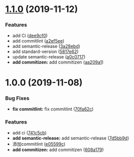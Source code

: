 # [1.1.0](https://github.com/tangfen/git_commit_demo/compare/v1.0.0...v1.1.0) (2019-11-12)


### Features

* add Ci ([dee9cf0](https://github.com/tangfen/git_commit_demo/commit/dee9cf0cb1bf40bfecc9a59b6e32969d15330988))
* add commitlint ([a2ef5ee](https://github.com/tangfen/git_commit_demo/commit/a2ef5ee99707e58b9e2f408fe7225a2cca464f80))
* add semantic-release ([3a28ebd](https://github.com/tangfen/git_commit_demo/commit/3a28ebdfe7ddfdac71f778c0df9eef090abbbff4))
* add standard-version ([5817e62](https://github.com/tangfen/git_commit_demo/commit/5817e62edd3940dbd68e728357bc7fb2e2cf9155))
* update semantic-release ([a0c0717](https://github.com/tangfen/git_commit_demo/commit/a0c0717bb11e324a370725a4dba28a05f5a0075f))
* **add commitizen:** add commitizen ([aa209a1](https://github.com/tangfen/git_commit_demo/commit/aa209a1edf168505e132ced607363691ecd426aa))

# 1.0.0 (2019-11-08)


### Bug Fixes

* **fix commitlint:** fix commitlint ([70fa62c](https://github.com/tangfen/git_commit_demo/commit/70fa62c61a189dda1052570c1ddf780474e3524a))


### Features

* add ci ([741c5cb](https://github.com/tangfen/git_commit_demo/commit/741c5cb012324dfbd14c7c82bae9e6f41a9023df))
* **add semantic-release:** add semantic-release ([7d5bb9d](https://github.com/tangfen/git_commit_demo/commit/7d5bb9d506edeac882f03f4cf9a8f6b4de1402ba))
* 添加commitlint ([e05599c](https://github.com/tangfen/git_commit_demo/commit/e05599c4b9025dd20479777c1b2662e982698a7b))
* **add commitizen:** add commitizen ([608a179](https://github.com/tangfen/git_commit_demo/commit/608a1796726bad87cb325648eca99433f5bc1f77))
